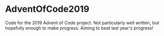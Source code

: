 # AdventOfCode2019
Code for the 2019 Advent of Code project. Not particularly well written, but hopefully enough to make progress. Aiming to beat last year's progress!
